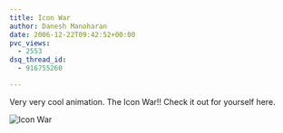 ```yaml
---
title: Icon War
author: Danesh Manoharan
date: 2006-12-22T09:42:52+00:00
pvc_views:
  - 2553
dsq_thread_id:
  - 916755260

---
```

Very very cool animation. The Icon War!! Check it out for yourself here.

<span class="imagelink"><img alt="Icon War" id="image17" src="/techblog/wp-content/uploads/2006/12/icon-war.thumbnail.png" /></span>